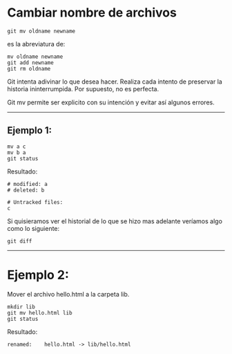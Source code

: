 # Cambiar nombre de archivos

```
git mv oldname newname
```

es la abreviatura de:

```
mv oldname newname
git add newname
git rm oldname
```
Git intenta adivinar lo que desea hacer. Realiza cada intento de preservar la historia ininterrumpida.
Por supuesto, no es perfecta.

Git mv permite ser explicito con su intención y evitar así algunos errores.

---
## Ejemplo 1:

```
mv a c
mv b a
git status
```
Resultado:
```
# modified: a 
# deleted: b

# Untracked files:
c
```

Si quisieramos ver el historial de lo que se hizo mas adelante veríamos algo como lo siguiente:
```
git diff
```

--- 
# Ejemplo 2:

Mover el archivo hello.html a la carpeta lib.

```
mkdir lib
git mv hello.html lib
git status
```
Resultado:
```
renamed:    hello.html -> lib/hello.html
```